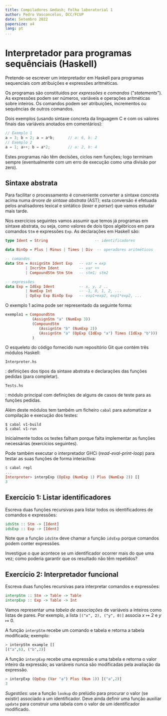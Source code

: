 ```yaml
---
title: Compiladores &mdash; Folha laboratorial 1
author: Pedro Vasconcelos, DCC/FCUP
date: Setembro 2022
papersize: a4
lang: pt
...
```


<!--
(*Baseado num exercício do livro "Modern Compiler Implementation in ML",
A. Appel.*)
-->

# Interpretador para programas sequênciais (Haskell)

Pretende-se escrever um interpretador em Haskell para programas sequenciais
com atribuições e expressões aritméticas.

Os programas são constituidos por *expressões* e
*comandos* ("*statements*").  As expressões podem ser números, variáveis
e operações aritméticas sobre inteiros.  Os comandos podem ser
atribuições, incrementos ou sequências de outros comandos. 

Dois exemplos (usando sintaxe concreta da linguagem C e com os valores
finais das variáveis anotados em comentários):

~~~c
// Exemplo 1
a = 3; b = 2; a = a*b;      // a: 6, b: 2
// Exemplo 2
a = 1; a++; b = a*2;        // a: 2, b: 4
~~~

Estes programas não têm decisões, ciclos nem funções; logo terminam
sempre (eventualmente com um erro de execução como uma divisão
por zero). 


## Sintaxe abstrata

Para facilitar o processamento é conveniente converter 
a sintaxe concreta acima numa *árvore de sintaxe abstrata* (AST);
esta conversão é efetuada pelos analisadores lexical e sintático (*lexer* e *parser*)
que vamos estudar mais tarde.

Nos exercícios seguintes vamos assumir que temos já programas em
sintaxe abstrata, ou seja, como valores de dois tipos algébricos em
para comandos `Stm` e expressões `Exp`. As declarações em Haskell são:

~~~haskell
type Ident = String                     -- identificadores

data BinOp = Plus | Minus | Times | Div  -- operadores aritméticos 

-- comandos 
data Stm = AssignStm Ident Exp   -- var = exp
         | IncrStm Ident         -- var ++
         | CompoundStm Stm Stm   -- stm1; stm2

-- expressões
data Exp = IdExp Ident           -- x, y, z ..
         | NumExp Int            -- -1, 0, 1, 2, ...
         | OpExp Exp BinOp Exp   -- exp1+exp2, exp1*exp2, ...
~~~

O exemplo 1 acima pode ser representado da seguinte forma:

~~~haskell
exemplo1 = CompoundStm 
            (AssignStm "a" (NumExp 3))
            (CompoundStm 
               (AssignStm "b" (NumExp 2))
               (AssignStm "a" (OpExp (IdExp "a") Times (IdExp "b")))
            )
~~~

O esqueleto do código fornecido num repositório Git que 
contém três módulos Haskell:

`Interpreter.hs`

:   definições dos tipos da sintaxe abstrata e declarações das 
funções pedidas (para completar).

`Tests.hs`

:   módulo principal com definições de alguns de casos de teste para
    as funções pedidas.


Além deste módulos tem também um ficheiro `cabal` 
para automatizar a compilação e execução dos testes:

```
$ cabal v1-build
$ cabal v1-run
```

Inicialmente todos os testes falham porque falta implementar
as funções necessárias (exercícios seguintes).

Pode também executar o interpretador GHCi (*read-eval-print-loop*) 
para testar as suas funções de forma interactiva:

```haskell
$ cabal repl
...
Interpreter> interpExp (OpExp (NumExp 1) Plus (NumExp 2)) []
3
```

## Exercício 1: Listar identificadores

Escreva duas funções recursivas
para listar todos os identificadores de comandos e expressões:

~~~haskell
idsStm :: Stm -> [Ident]
idsExp :: Exp -> [Ident]
~~~

Note que a função `idsStm` deve chamar a função `idsExp` porque 
comandos podem conter expressões.

Investigue o que acontece se um identificador ocorrer mais do que uma vez;
como poderia garantir que  os resultado não têm repetidos?


## Exercício 2: Interpretador funcional 

Escreva duas funções recursivas para interpretar comandos
e expressões:

```haskell
interpStm :: Stm -> Table -> Table
interpExp :: Exp -> Table -> Int
```

Vamos representar uma *tabela de associações* de variáveis a inteiros 
como listas de pares.  Por exemplo, a lista `[("x", 2), ("y", 0)]`
associa $x\mapsto 2$ e $y\mapsto 0$.

A função `interpStm` recebe um comando e tabela e retorna a tabela 
modificada; exemplo:

```haskell
> interpStm example []
[("a",6), ("b",2)]
```
A função `interpExp` recebe uma expressão e uma tabela
e retorna o valor inteiro da expressão; as variáveis nunca
são modificadas pela avaliação da expressão.
 
```haskell
> interpExp (OpExp (Var "a") Plus (Num 1)) [("a",2)]
3
```

*Sugestões*: use a função `lookup` do prelúdio para procurar o valor
(se existir) associado a um identificador.  Deve ainda definir uma
função auxiliar `update` para construir uma tabela com o valor de um
identificador modificado.


<!--
## Exercício 3: Estruturas de dados mais eficientes

Modifique a definição do tipo `Table` e do interpretador de forma usar
uma estrutura de dados mais eficiente para associar valores às
variáveis, por exemplo, `Data.Map`.

O módulo `Data.Map` exporta algumas operações com nomes idênticos aos
do prelúdio (e.g. `lookup`).  Para evitar conflitos, deve importar
usando nomes qualificados:

~~~haskell
import qualified Data.Map as Map
   -- usar Map.empty, Map.lookup, Map.insert, etc.
~~~

As funções mais importantes que necessita são:

~~~haskell
Map.lookup :: Ord k => k -> Map k v -> Maybe v      -- procurar uma entrada
Map.insert :: Ord k => k -> v -> Map k v -> Map k v 
                                       -- inserir ou substituir uma entrada
Map.empty :: Map k v                                -- tabela vazia
~~~


A documentação completa está aqui:
[http://hackage.haskell.org/package/containers](http://hackage.haskell.org/package/containers)
-->
